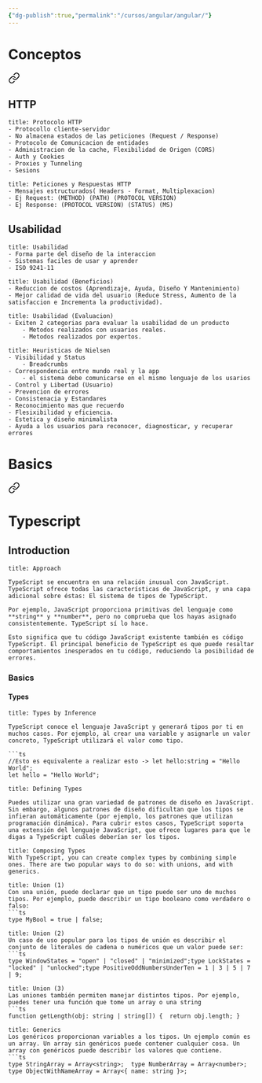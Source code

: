 ```yaml
---
{"dg-publish":true,"permalink":"/cursos/angular/angular/"}
---
```


# Conceptos

<div class="transclusion internal-embed is-loaded"><a class="markdown-embed-link" href="/cursos/angular/conceptos/" aria-label="Open link"><svg xmlns="http://www.w3.org/2000/svg" width="24" height="24" viewBox="0 0 24 24" fill="none" stroke="currentColor" stroke-width="2" stroke-linecap="round" stroke-linejoin="round" class="svg-icon lucide-link"><path d="M10 13a5 5 0 0 0 7.54.54l3-3a5 5 0 0 0-7.07-7.07l-1.72 1.71"></path><path d="M14 11a5 5 0 0 0-7.54-.54l-3 3a5 5 0 0 0 7.07 7.07l1.71-1.71"></path></svg></a><div class="markdown-embed">




## HTTP
```ad-important
title: Protocolo HTTP
- Protocollo cliente-servidor
- No almacena estados de las peticiones (Request / Response)
- Protocolo de Comunicacion de entidades
- Administracion de la cache, Flexibilidad de Origen (CORS)
- Auth y Cookies
- Proxies y Tunneling
- Sesions
```
```ad-success
title: Peticiones y Respuestas HTTP
- Mensajes estructurados( Headers - Format, Multiplexacion)
- Ej Request: (METHOD) (PATH) (PROTOCOL VERSION)
- Ej Response: (PROTOCOL VERSION) (STATUS) (MS)
```
## Usabilidad
```ad-hint
title: Usabilidad
- Forma parte del diseño de la interaccion 
- Sistemas faciles de usar y aprender
- ISO 9241-11

```

```ad-hint
title: Usabilidad (Beneficios)
- Reduccion de costos (Aprendizaje, Ayuda, Diseño Y Mantenimiento)
- Mejor calidad de vida del usuario (Reduce Stress, Aumento de la satisfaccion e Incrementa la productividad).
```

```ad-hint
title: Usabilidad (Evaluacion)
- Exiten 2 categorias para evaluar la usabilidad de un producto 
	- Metodos realizados con usuarios reales.
	- Metodos realizados por expertos.
```

```ad-check
title: Heuristicas de Nielsen
- Visibilidad y Status 
	- Breadcrumbs
- Correspondencia entre mundo real y la app
	- el sistema debe comunicarse en el mismo lenguaje de los usarios
- Control y Libertad (Usuario)
- Prevencion de errores
- Consistenacia y Estandares
- Reconocimiento mas que recuerdo
- Flesixibilidad y eficiencia.
- Estetica y diseño minimalista
- Ayuda a los usuarios para reconocer, diagnosticar, y recuperar errores
```

</div></div>

# Basics

<div class="transclusion internal-embed is-loaded"><a class="markdown-embed-link" href="/cursos/typescript/typescript/" aria-label="Open link"><svg xmlns="http://www.w3.org/2000/svg" width="24" height="24" viewBox="0 0 24 24" fill="none" stroke="currentColor" stroke-width="2" stroke-linecap="round" stroke-linejoin="round" class="svg-icon lucide-link"><path d="M10 13a5 5 0 0 0 7.54.54l3-3a5 5 0 0 0-7.07-7.07l-1.72 1.71"></path><path d="M14 11a5 5 0 0 0-7.54-.54l-3 3a5 5 0 0 0 7.07 7.07l1.71-1.71"></path></svg></a><div class="markdown-embed">




# Typescript
## Introduction
```ad-summary
title: Approach

TypeScript se encuentra en una relación inusual con JavaScript. TypeScript ofrece todas las características de JavaScript, y una capa adicional sobre éstas: El sistema de tipos de TypeScript.

Por ejemplo, JavaScript proporciona primitivas del lenguaje como **string** y **number**, pero no comprueba que los hayas asignado consistentemente. TypeScript sí lo hace.

Esto significa que tu código JavaScript existente también es código TypeScript. El principal beneficio de TypeScript es que puede resaltar comportamientos inesperados en tu código, reduciendo la posibilidad de errores.

```
### Basics
#### Types
```ad-todo
title: Types by Inference

TypeScript conoce el lenguaje JavaScript y generará tipos por ti en muchos casos. Por ejemplo, al crear una variable y asignarle un valor concreto, TypeScript utilizará el valor como tipo.

```ts
//Esto es equivalente a realizar esto -> let hello:string = "Hello World";
let hello = "Hello World"; 
```
```ad-info
title: Defining Types

Puedes utilizar una gran variedad de patrones de diseño en JavaScript. Sin embargo, algunos patrones de diseño dificultan que los tipos se infieran automáticamente (por ejemplo, los patrones que utilizan programación dinámica). Para cubrir estos casos, TypeScript soporta una extensión del lenguaje JavaScript, que ofrece lugares para que le digas a TypeScript cuáles deberían ser los tipos.
```

```ad-info
title: Composing Types
With TypeScript, you can create complex types by combining simple ones. There are two popular ways to do so: with unions, and with generics.
```
```ad-example
title: Union (1)
Con una unión, puede declarar que un tipo puede ser uno de muchos tipos. Por ejemplo, puede describir un tipo booleano como verdadero o falso:
```ts
type MyBool = true | false;
```
```ad-example
title: Union (2)
Un caso de uso popular para los tipos de unión es describir el conjunto de literales de cadena o numéricos que un valor puede ser:
```ts
type WindowStates = "open" | "closed" | "minimized";type LockStates = "locked" | "unlocked";type PositiveOddNumbersUnderTen = 1 | 3 | 5 | 7 | 9;
```
```ad-example 
title: Union (3)
Las uniones también permiten manejar distintos tipos. Por ejemplo, puedes tener una función que tome un array o una string
```ts
function getLength(obj: string | string[]) {  return obj.length; }
```
```ad-example 
title: Generics
Los genéricos proporcionan variables a los tipos. Un ejemplo común es un array. Un array sin genéricos puede contener cualquier cosa. Un array con genéricos puede describir los valores que contiene.
```ts 
type StringArray = Array<string>;  type NumberArray = Array<number>;  
type ObjectWithNameArray = Array<{ name: string }>;
```



</div></div>


